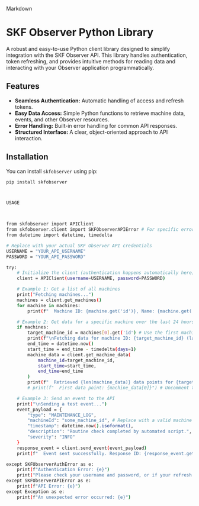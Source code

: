 Markdown

# SKF Observer Python Library

A robust and easy-to-use Python client library designed to simplify integration with the SKF Observer API. This library handles authentication, token refreshing, and provides intuitive methods for reading data and interacting with your Observer application programmatically.

## Features

-   **Seamless Authentication:** Automatic handling of access and refresh tokens.
-   **Easy Data Access:** Simple Python functions to retrieve machine data, events, and other Observer resources.
-   **Error Handling:** Built-in error handling for common API responses.
-   **Structured Interface:** A clear, object-oriented approach to API interaction.

## Installation

You can install `skfobserver` using pip:

```bash
pip install skfobserver



USAGE 



from skfobserver import APIClient
from skfobserver.client import SKFObserverAPIError # For specific error handling
from datetime import datetime, timedelta

# Replace with your actual SKF Observer API credentials
USERNAME = "YOUR_API_USERNAME"
PASSWORD = "YOUR_API_PASSWORD"

try:
    # Initialize the client (authentication happens automatically here)
    client = APIClient(username=USERNAME, password=PASSWORD)

    # Example 1: Get a list of all machines
    print("Fetching machines...")
    machines = client.get_machines()
    for machine in machines:
        print(f"  Machine ID: {machine.get('id')}, Name: {machine.get('name')}")

    # Example 2: Get data for a specific machine over the last 24 hours
    if machines:
        target_machine_id = machines[0].get('id') # Use the first machine found
        print(f"\nFetching data for machine ID: {target_machine_id} (last 24 hours)...")
        end_time = datetime.now()
        start_time = end_time - timedelta(days=1)
        machine_data = client.get_machine_data(
            machine_id=target_machine_id,
            start_time=start_time,
            end_time=end_time
        )
        print(f"  Retrieved {len(machine_data)} data points for {target_machine_id}.")
        # print(f"  First data point: {machine_data[0]}") # Uncomment to see actual data

    # Example 3: Send an event to the API
    print("\nSending a test event...")
    event_payload = {
        "type": "MAINTENANCE_LOG",
        "machineId": "some_machine_id", # Replace with a valid machine ID for testing
        "timestamp": datetime.now().isoformat(),
        "description": "Routine check completed by automated script.",
        "severity": "INFO"
    }
    response_event = client.send_event(event_payload)
    print(f"  Event sent successfully. Response ID: {response_event.get('eventId')}")

except SKFObserverAuthError as e:
    print(f"Authentication Error: {e}")
    print("Please check your username and password, or if your refresh token has expired, re-initialize the client.")
except SKFObserverAPIError as e:
    print(f"API Error: {e}")
except Exception as e:
    print(f"An unexpected error occurred: {e}")